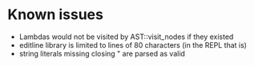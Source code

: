 # Known issues

- Lambdas would not be visited by AST::visit_nodes if they existed
- editline library is limited to lines of 80 characters (in the REPL that is)
- string literals missing closing \" are parsed as valid